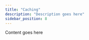 ```yaml
---
title: "Caching"
description: "Description goes here"
sidebar_position: 8
---
```


Content goes here